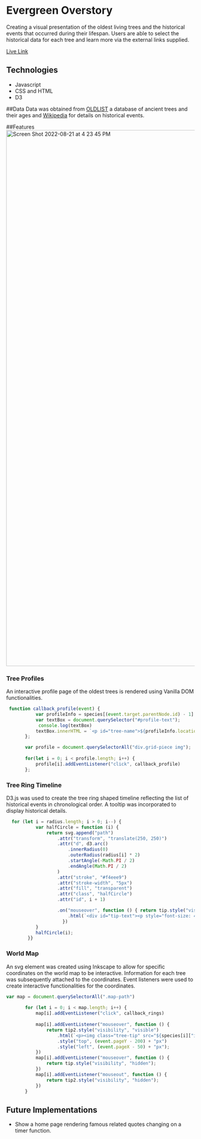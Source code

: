 # Evergreen Overstory 

Creating a visual presentation of the oldest living trees and the historical events that occurred during their lifespan. Users are able to select the historical data for each tree and learn more via the external links supplied. 

[Live Link](https://k3tang.github.io/Javascript-Project---Trees/)


## Technologies 
* Javascript
* CSS and HTML
* D3

##Data
Data was obtained from [OLDLIST](https://www.ldeo.columbia.edu/~adk/oldlisteast/) a database of ancient trees and their ages and [Wikipedia](https://www.wikipedia.org/) for details on historical events. 

##Features 
<img width="1433" alt="Screen Shot 2022-08-21 at 4 23 45 PM" src="https://user-images.githubusercontent.com/107089418/185815263-b32e30ea-20dd-462b-8694-3d339f44354c.png">

### Tree Profiles 
An interactive profile page of the oldest trees is rendered using Vanilla DOM functionalities. 

```javascript 
 function callback_profile(event) { 
           var profileInfo = species[(event.target.parentNode.id) - 1]
           var textBox = document.querySelector("#profile-text");
            console.log(textBox)
           textBox.innerHTML = `<p id="tree-name">${profileInfo.location}:<br>${profileInfo.species}</p><br><p id="tree-age">Age: ${profileInfo.age}</p><br>${profileInfo.profile} <a href="${profileInfo.website}">Learn More...<a>`
       };

       var profile = document.querySelectorAll("div.grid-piece img");
       
       for(let i = 0; i < profile.length; i++) { 
           profile[i].addEventListener("click", callback_profile)
       };
```


### Tree Ring Timeline 
D3.js was used to create the tree ring shaped timeline reflecting the list of historical events in chronological order. A tooltip was incorporated to display historical details.

```javascript 
  for (let i = radius.length; i > 0; i--) {
           var halfCircle = function (i) {
               return svg.append("path")
                   .attr("transform", "translate(250, 250)")
                   .attr("d", d3.arc()
                       .innerRadius(0)
                       .outerRadius(radius[i] * 2)
                       .startAngle(-Math.PI / 2)
                       .endAngle(Math.PI / 2)
                   )
                   .attr("stroke", "#f4eee9")
                   .attr("stroke-width", "5px")
                   .attr("fill", "transparent")
                   .attr("class", "halfCircle")
                   .attr("id", i + 1) 

                   .on("mouseover", function () { return tip.style("visibility", "visible")
                       .html(`<div id="tip-text"><p style="font-size: 4.5vh; padding-bottom: 1vh">${events[i].year}</p><p style="font-size:           1.8vh;">${events[i].event}</p><br><p id="tip-link"><a href=${events[i].website}>Learn More</a></p></div>`)
                     }) 
           }
           halfCircle(i);
        }}   
```

### World Map 
An svg element was created using Inkscape to allow for specific coordinates on the world map to be interactive. Information for each tree was subsequently attached to the coordinates. Event listeners were used to create interactive functionalities for the coordinates. 


```javascript 
var map = document.querySelectorAll(".map-path")
       
       for (let i = 0; i < map.length; i++) {
           map[i].addEventListener("click", callback_rings)
          
           map[i].addEventListener("mouseover", function () {
               return tip2.style("visibility", "visible")
                   .html(`<p><img class="tree-tip" src="${species[i]["image"]}" alt="tree picture" height="150vh" padding-bottom="20px"><br>${species[i]["location"]}</p>`)
                   .style("top", (event.pageY - 200) + "px")
                   .style("left", (event.pageX - 50) + "px");      
           })
           map[i].addEventListener("mouseover", function () {
               return tip.style("visibility", "hidden");
           })
           map[i].addEventListener("mouseout", function () {
               return tip2.style("visibility", "hidden");
           })
       }
```

## Future Implementations 
* Show a home page rendering famous related quotes changing on a timer function. 





